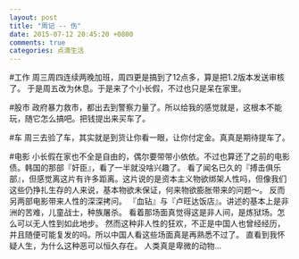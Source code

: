 ```yaml
---
layout: post
title: "周记 -- 伤"
date: 2015-07-12 20:45:20 +0800
comments: true
categories: 点滴生活
---
```

#工作
周三周四连续两晚加班，周四更是搞到了12点多，算是把1.2版本发送审核了。
于是周五改为休息。于是来了个小长假，不过也只是呆在家里。

#股市
政府暴力救市，都出去到警察力量了。所以给我的感觉就是，这根本不能玩，随它怎么搞吧。把钱提出来买车了。

#车
周三去验了车，其实就是到货让你看一眼，让你付定金。真真是期待提车了。


#电影
小长假在家也不全是自由的，偶尔要带带小依依。不过也算还了之前的电影债。韩国的那部『奸臣』，看了一半就没啥兴趣了。
看了闻名已久的『搏击俱乐部』，但感觉离这片有许多距离。这片说的是资本主义物欲绑架人性吗，但像我们这些仍挣扎生存的人来说，基本物欲未保证，何来物欲膨胀带来的问题～。
反而另两部电影带来人性的深深拷问。
『血钻』与『卢旺达饭店』。讲述的基本上是非洲的苦难，儿童战士，种族屠杀。
看着那场面真觉得这是非人间，是炼狱场。怎么可以无人性到如此地步。
然而这种非人性的狂欢，不正是中国人也曾经经历，并且随便可能复发的吗。所以中国人看这些场面真是再熟悉不过了。
直看到我怀疑人生，为什么这种恶可以恒久存在。
人类真是卑微的动物...
